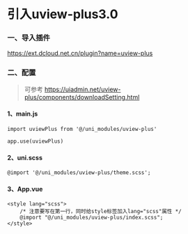 # 引入uview-plus3.0

### 一、导入插件

https://ext.dcloud.net.cn/plugin?name=uview-plus

### 二、配置

> 可参考 https://uiadmin.net/uview-plus/components/downloadSetting.html

#### 1、main.js

```
import uviewPlus from '@/uni_modules/uview-plus'

app.use(uviewPlus)
```

#### 2、uni.scss

```
@import '@/uni_modules/uview-plus/theme.scss';
```

#### 3、App.vue

```
<style lang="scss">
	/* 注意要写在第一行，同时给style标签加入lang="scss"属性 */
	@import "@/uni_modules/uview-plus/index.scss";
</style>
```
